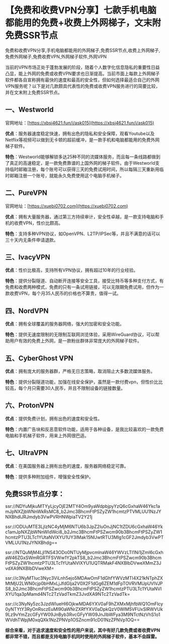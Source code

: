 # 【免费和收费VPN分享】七款手机电脑都能用的免费+收费上外网梯子，文末附免费SSR节点
免费和收费VPN分享,手机电脑都能用的外网梯子,免费SSR节点,收费上外网梯子,免费外网梯子,免费收费VPN,外网梯子软件,外网VPN

当前的VPN市场正处于蓬勃发展的阶段，随着个人数字化信息隐私的重要性日益凸显，能上外网的免费或收费VPN要求也日渐提高。当前市面上每款上外网梯子软件都各自宣称拥有最快的速度和最高的安全性，但如何选择最适合自己的外网VPN服务呢？以下是对几款颇具代表性的免费或收费VPN服务进行的简要比较，并在文末附上免费SSR节点。

## 一、Westworld
官网地址：[https://xbsj4621.fun/i/ask015](https://xbsj4621.fun/i/ask015)

**优点**：服务器速度稳定快速，拥有出色的隐私和安全保障，观看Youtube以及Netflix等视频可以做到无卡顿的超前缓冲，是一款手机和电脑都能用的免费外网梯子软件。

**特色**：Westworld能够解锁多达25种不同的流媒体服务，而且每一条线路都做到了真正的高速稳定，是一款免费靠谱的上国外网的梯子软件。由于Westworld支持临时邮箱注册，每个账号可以获得三天的免费试用时间，所以每隔三天重新用临时邮箱注册一个账号，就能永久免费使用这个电脑手机梯子。

## 二、PureVPN
官网地址：[https://xuebi0702.com](https://xuebi0702.com)

**优点**：拥有大量服务器，通过第三方持续审计，安全性卓越，是一款支持电脑和手机的收费VPN，性价比颇高。

**特色**：支持多种VPN协议，如OpenVPN、L2TP/IPSec等，并且不满意的话可以三十天内无条件申请退款。

## 三、IvacyVPN
**优点**：性价比极高，支持所有VPN协议，拥有超过10年的行业经验。

**特色**：提供分裂隧道、自动断开连接等安全工具，接受比特币等多种支付方式，有免费和收费两种模式，免费的只有一条试用链接，可以无限期免费试用，但作为一款收费VPN，每个月35人民币的价格也不算贵，值得一试。

## 四、NordVPN
**优点**：拥有全球覆盖的服务器网络，强大的加密和安全功能。

**特色**：提供无速度限制的无限制互联网浏览体验，采用WireGuard协议，可以帮助用户有效的免费上外网，是一款粉丝群体非常庞大的外网梯子软件。

## 五、CyberGhost VPN
**优点**：拥有庞大的服务器群，严格无日志策略，取消阻止大多数流媒体服务。

**特色**：提供分裂隧道功能，加强在线安全保护，虽然是一款付费vpn，但性价比比较高，每个月只需要30人民币，并且不限制设备的链接数量。

## 六、ProtonVPN
**优点**：提供免费计划，拥有出色的速度和安全性。

**特色**：内置广告块和反恶意软件功能，适用于各种设备，是我比较喜欢的一款免费电脑和手机梯子软件，用来上外网很巴适。

## 七、UltraVPN
**优点**：在美国服务器上拥有出色的速度，服务器网络稳定可靠。

**特色**：提供多种附加组件，增强安全性保护。

## 免费SSR节点分享：
ssr://NDYuMjkuMTYyLjcyOjE2MTY4Om9yaWdpbjpyYzQ6cGxhaW46Ykc1amJpNXZjbWNnWkRsMC8_b2Jmc3BhcmFtPSZyZW1hcmtzPTVMLUU1NzJYNXBhdlJRJmdyb3VwPVRHNWpiaTV2Y21j

ssr://ODUuMTE3LjIzNC4yMjM6NTU6b3JpZ2luOnJjNC1tZDU6cGxhaW46Ykc1amJpNXZjbWNnWldWci8_b2Jmc3BhcmFtPSZwcm90b3BhcmFtPSZyZW1hcmtzPTU3LTc1YUtaNVlXYU1UY3lMak15NUwtRTU3Mlg1cGF2Jmdyb3VwPTVMLUU1NzJYNXBhdg==

ssr://NTQuMjM4LjI1NS43ODo0NTUyMjpvcmlnaW46YWVzLTI1Ni1jZmI6cGxhaW46ZGxSWmRGRTFSVWw1Y2pkTS8_b2Jmc3BhcmFtPSZwcm90b3BhcmFtPSZyZW1hcmtzPTU3LTc1YUtaNVlXYU1UQTRMakF4NXBlbDVweXMmZ3JvdXA9NXBlbDVweXM=

ssr://c3NyMTIuc3Nyc3ViLnh5ejo5MDAwOmF1dGhfYWVzMTI4X21kNTphZXMtMjU2LWN0cjp0bHMxLjJfdGlja2V0X2F1dGg6ZEM1dFpTOVRVMUpUVlVJPS8_b2Jmc3BhcmFtPSZwcm90b3BhcmFtPSZyZW1hcmtzPTU3LTc1YUtaNVlXYU1qa3pMamd4NTc2TzVadTkmZ3JvdXA9NTc2TzVadTk=

ssr://c3NyNy5zc3JzdWIueHl6OjkwMDA6YXV0aF9hZXMxMjhfbWQ1OmFlcy0yNTYtY3RyOnRsczEuMl90aWNrZXRfYXV0aDpkQzV0WlM5VFUxSlRWVUk9Lz9vYmZzcGFyYW09JnByb3RvcGFyYW09JnJlbWFya3M9NTctNzVhS1o1WVdhTWpjM0xqQXk1NzZPNVp1OSZncm91cD01NzZPNVp1OQ==

**综合来看，对于追求速度和安全性的用户来说，其中有好几款免费或者收费VPN都非常不错，而且都是支持电脑手机同时使用的外网梯子软件，基本不会踩雷。**
